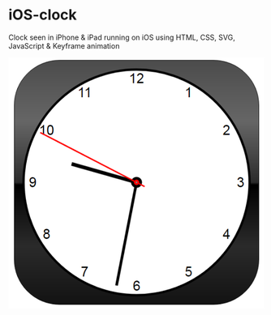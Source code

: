 # iOS-clock

Clock seen in iPhone & iPad running on iOS using HTML, CSS, SVG, JavaScript & Keyframe animation

![alt text][logo]

[logo]: https://github.com/prasanthtr575/ios-clock/blob/master/clock.png "iOS Clock"
